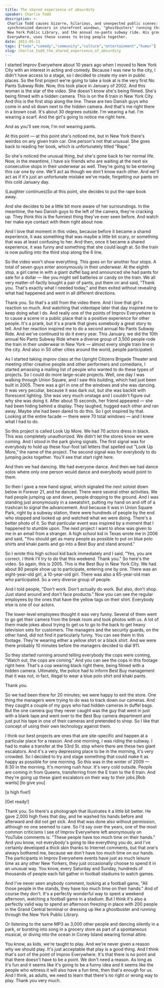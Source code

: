 ```yaml
---
title: The shared experience of absurdity
speaker: Charlie Todd
description: >-
 Charlie Todd causes bizarre, hilarious, and unexpected public scenes: Seventy
 synchronized dancers in storefront windows, "ghostbusters" running through the
 New York Public Library, and the annual no-pants subway ride. His group, Improv
 Everywhere, uses these scenes to bring people together.
date: 2011-05-11
tags: ["tedx","comedy","community","culture","entertainment","humor"]
slug: charlie_todd_the_shared_experience_of_absurdity
---
```


I started Improv Everywhere about 10 years ago when I moved to New York City with an
interest in acting and comedy. Because I was new to the city, I didn't have access to a
stage, so I decided to create my own in public places. So the first project we're going to
take a look at is the very first No Pants Subway Ride. Now, this took place in January of
2002. And this woman is the star of the video. She doesn't know she's being filmed. She's
being filmed with a hidden camera. This is on the 6 train in New York City. And this is
the first stop along the line. These are two Danish guys who come in and sit down next to
the hidden camera. And that's me right there in a brown coat. It's about 30 degrees
outside. I'm wearing a hat. I'm wearing a scarf. And the girl's going to notice me right
here.

And as you'll see now, I'm not wearing pants.

At this point — at this point she's noticed me, but in New York there's weirdos on any
given train car. One person's not that unusual. She goes back to reading her book, which
is unfortunately titled "Rape."

So she's noticed the unusual thing, but she's gone back to her normal life. Now, in the
meantime, I have six friends who are waiting at the next six consecutive stops in their
underwear as well. They're going to be entering this car one by one. We'll act as though
we don't know each other. And we'll act as if it's just an unfortunate mistake we've made,
forgetting our pants on this cold January day.

(Laughter continues)So at this point, she decides to put the rape book
away.

And she decides to be a little bit more aware of her surroundings. In the meantime, the
two Danish guys to the left of the camera, they're cracking up. They think this is the
funniest thing they've ever seen before. And watch her make eye contact with them right
about now.

And I love that moment in this video, because before it became a shared experience, it was
something that was maybe a little bit scary, or something that was at least confusing to
her. And then, once it became a shared experience, it was funny and something that she
could laugh at. So the train is now pulling into the third stop along the 6
line.

So the video won't show everything. This goes on for another four stops. A total of seven
guys enter anonymously in their underwear. At the eighth stop, a girl came in with a giant
duffel bag and announced she had pants for sale for a dollar — like you might sell
batteries or candy on the train. We all very matter-of-factly bought a pair of pants, put
them on and said, "Thank you. That's exactly what I needed today," and then exited without
revealing what had happened and went in all different directions.

Thank you. So that's a still from the video there. And I love that girl's reaction so much.
And watching that videotape later that day inspired me to keep doing what I do. And really
one of the points of Improv Everywhere is to cause a scene in a public place that is a
positive experience for other people. It's a prank, but it's a prank that gives somebody a
great story to tell. And her reaction inspired me to do a second annual No Pants Subway
Ride. And we've continued to do it every year. This January, we did the 10th annual No
Pants Subway Ride where a diverse group of 3,500 people rode the train in their underwear
in New York — almost every single train line in the city. And also in 50 other cities
around the world, people participated.

As I started taking improv class at the Upright Citizens Brigade Theater and meeting other
creative people and other performers and comedians, I started amassing a mailing list of
people who wanted to do these types of projects. So I could do more large-scale projects.
Well, one day I was walking through Union Square, and I saw this building, which had just
been built in 2005. There was a girl in one of the windows and she was dancing. It was
very peculiar, because it was dark out, but she was backlit with florescent lighting. She
was very much onstage and I couldn't figure out why she was doing it. After about 15
seconds, her friend appeared — she had been hiding behind a display. They laughed, hugged
each other and ran away. Maybe she had been dared to do this. So I got inspired by that.
Looking at the entire facade — there were 70 total windows — and I knew what I had to
do.

So this project is called Look Up More. We had 70 actors dress in black. This was
completely unauthorized. We didn't let the stores know we were coming. And I stood in the
park giving signals. The first signal was for everybody to hold up these four-foot tall
letters that spelled out "Look Up More," the name of the project. The second signal was
for everybody to do jumping jacks together. You'll see that start right
here.

And then we had dancing. We had everyone dance. And then we had dance solos where only one
person would dance and everybody would point to them.

So then I gave a new hand signal, which signaled the next soloist down below in Forever
21, and he danced. There were several other activities. We had people jumping up and down,
people dropping to the ground. And I was standing just anonymously in a sweatshirt,
putting my hand on and off of a trashcan to signal the advancement. And because it was in
Union Square Park, right by a subway station, there were hundreds of people by the end who
stopped and looked up and watched what we were doing. There's a better photo of it. So that
particular event was inspired by a moment that I happened to stumble upon. The next
project I want to show was given to me in an email from a stranger. A high school kid in
Texas wrote me in 2006 and said, "You should get as many people as possible to put on blue
polo shirts and khaki pants and go into a Best Buy and stand around."

So I wrote this high school kid back immediately and I said, "Yes, you are correct. I
think I'll try to do that this weekend. Thank you." So here's the video. So again, this is
2005. This is the Best Buy in New York City. We had about 80 people show up to
participate, entering one by one. There was an eight-year-old girl, a 10-year-old girl.
There was also a 65-year-old man who participated. So a very diverse group of
people.

And I told people, "Don't work. Don't actually do work. But also, don't shop. Just stand
around and don't face products." Now you can see the regular employees by the ones that
have the yellow tags on their shirt. Everybody else is one of our actors.

The lower-level employees thought it was very funny. Several of them went to go get their
camera from the break room and took photos with us. A lot of them made jokes about trying
to get us to go to the back to get heavy television sets for customers. The managers and
the security guards, on the other hand, did not find it particularly funny. You can see
them in this footage. They're wearing either a yellow shirt or a black shirt. And we were
there probably 10 minutes before the managers decided to dial 911.

So they started running around telling everybody the cops were coming, "Watch out, the
cops are coming." And you can see the cops in this footage right here. That's a cop
wearing black right there, being filmed with a hidden camera. Ultimately, the police had
to inform Best Buy management that it was not, in fact, illegal to wear a blue polo shirt
and khaki pants.

Thank you.

So we had been there for 20 minutes; we were happy to exit the store. One thing the
managers were trying to do was to track down our cameras. And they caught a couple of my
guys who had hidden cameras in duffel bags. But the one camera guy they never caught was
the guy that went in just with a blank tape and went over to the Best Buy camera
department and just put his tape in one of their cameras and pretended to shop. So I like
that concept of using their own technology against them.

I think our best projects are ones that are site-specific and happen at a particular place
for a reason. And one morning, I was riding the subway. I had to make a transfer at the
53rd St. stop where there are these two giant escalators. And it's a very depressing place
to be in the morning, it's very crowded. So I decided to try and stage something that
could make it as happy as possible for one morning. So this was in the winter of 2009 —
8:30 in the morning. It's morning rush hour. It's very cold outside. People are coming in
from Queens, transferring from the E train to the 6 train. And they're going up these
giant escalators on their way to their jobs.[Rob wants] [to give you]

[a high five!]

[Get ready!]

Thank you. So there's a photograph that illustrates it a little bit better. He gave 2,000
high fives that day, and he washed his hands before and afterward and did not get sick.
And that was done also without permission, although no one seemed to care. So I'd say over
the years, one of the most common criticisms I see of Improv Everywhere left anonymously
on YouTube comments is: "These people have too much time on their hands." And you know,
not everybody's going to like everything you do, and I've certainly developed a thick skin
thanks to Internet comments, but that one's always bothered me, because we don't have too
much time on our hands. The participants in Improv Everywhere events have just as much
leisure time as any other New Yorkers, they just occasionally choose to spend it in an
unusual way. You know, every Saturday and Sunday, hundreds of thousands of people each fall
gather in football stadiums to watch games.

And I've never seen anybody comment, looking at a football game, "All those people in the
stands, they have too much time on their hands." And of course they don't. It's a
perfectly wonderful way to spent a weekend afternoon, watching a football game in a
stadium. But I think it's also a perfectly valid way to spend an afternoon freezing in
place with 200 people in the Grand Central terminal or dressing up like a ghostbuster and
running through the New York Public Library.

Or listening to the same MP3 as 3,000 other people and dancing silently in a park, or
bursting into song in a grocery store as part of a spontaneous musical, or diving into the
ocean in Coney Island wearing formal attire.

You know, as kids, we're taught to play. And we're never given a reason why we should
play. It's just acceptable that play is a good thing. And I think that's sort of the point
of Improv Everywhere. It's that there is no point and that there doesn't have to be a
point. We don't need a reason. As long as it's fun and it seems like it's going to be a
funny idea and it seems like the people who witness it will also have a fun time, then
that's enough for us. And I think, as adults, we need to learn that there's no right or
wrong way to play. Thank you very much.

<!--
ad_duration=3.33
event="TEDxBloomington"
external_start_time=0
has_talk_citation=0
intro_duration=11.82
is_subtitle_required="False"
is_talk_featured="True"
language="en"
language_swap="False"
native_language="en"
number_of_related_talks=6
number_of_speakers=1
number_of_subtitled_videos=0
number_of_tags=6
number_of_talk_download_languages=39
number_of_talk_more_resources=2
number_of_talk_recommendations=0
number_of_talks_take_actions=1
post_ad_duration=0.83
published_timestamp="2011-11-11 16:14:51"
recording_date="2011-05-11"
speaker_description="Comedian"
speaker_is_published=1
speaker_name="Charlie Todd"
talk_name="The shared experience of absurdity"
talks_tags=["tedx","comedy","community","culture","entertainment","humor"]
url_photo_speaker="https://pe.tedcdn.com/images/ted/13e12e020a8869bd5f5936655f79e93d51d2097f_254x191.jpg"
url_photo_talk="https://pe.tedcdn.com/images/ted/8dc555492cc7ba27b0a75df6d438f3b6bdf61ed8_800x600.jpg"
url_webpage="https://www.ted.com/talks/charlie_todd_the_shared_experience_of_absurdity"
video_type_name="TEDx Talk"
-->